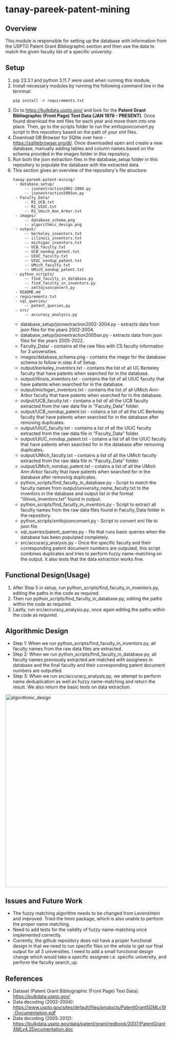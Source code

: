 # tanay-pareek-patent-mining

## Overview

This module is responsible for setting up the database with information from the USPTO Patent Grant Bibliographic section and then use the data to match the given faculty list of a specific university.

## Setup

1. pip 23.3.1 and python 3.11.7 were used when running this module.
2. Install necessary modules by running the following command line in the terminal:
   ```
   pip install -r requirements.txt
   ```
3. Go to https://bulkdata.uspto.gov/ and look for the **Patent Grant Bibliographic (Front Page) Text Data (JAN 1976 - PRESENT)**. Once found download the xml files for each year and move them into one place. Then, go to the scripts folder to run the xmltojsonconvert.py script in this repository based on the path of your xml files.
4. Download DB Browser for SQlite over here - https://sqlitebrowser.org/dl/. Once downloaded open and create a new database, manually adding tables and column names based on the schema provided in the images folder in this repository.
5. Run both the json extraction files in the database_setup folder in this repository to populate the database with the extracted data.
6. This section gives an overview of the repository's file structure:
   ```
   tanay-pareek-patent-mining/
    - database_setup/
        -- jsonextraction2002-2004.py
        -- jsonextraction2005on.py
    - Faculty_Data/
        -- R1_UCB.txt
        -- R1_UIUC.txt
        -- R1_Umich_Ann_Arbor.txt
    - images/
        -- database_schema.png
        -- algorithmic_design.png
    - output/
        -- berkeley_inventors.txt
        -- illinois_inventors.txt
        -- michigan_inventors.txt
        -- UCB_faculty.txt
        -- UCB_nondup_patent.txt
        -- UIUC_faculty.txt
        -- UIUC_nondup_patent.txt
        -- UMich_faculty.txt
        -- UMich_nondup_patent.txt
    - python_scripts/
        -- find_faculty_in_database.py
        -- find_faculty_in_inventors.py
        -- xmltojsonconvert.py
    - README.md
    - requirements.txt
    - sql_queries/
        -- patent_queries.py
    - src/
        -- accuracy_analysis.py
   ```
   * database_setup/jsonextraction2002-2004.py - extracts data from json files for the years 2002-2004.
   * database_setup/jsonextraction2005on.py - extracts data from json files for the years 2005-2022.
   * Faculty_Data/ - contains all the raw files with CS faculty information for 3 universities.
   * images/database_schema.png - contains the image for the database schema to follow in step 4 of Setup.
   * output/berkeley_inventors.txt - contains the list of all UC Berkeley faculty that have patents when searched for in the database.
   * output/illinois_inventors.txt - contains the list of all UIUC faculty that have patents when searched for in the database.
   * output/michigan_inventors.txt - contains the list of all UMich Ann-Arbor faculty that have patents when searched for in the database.
   * output/UCB_faculty.txt - contains a list of all the UCB faculty extracted from the raw data file in "Faculty_Data" folder. 
   * output/UCB_nondup_patent.txt - cotains a list of all the UC Berkeley faculty that have patents when searched for in the database after removing duplicates.
   * output/UIUC_faculty.txt - contains a list of all the UIUC faculty extracted from the raw data file in "Faculty_Data" folder. 
   * output/UIUC_nondup_patent.txt - cotains a list of all the UIUC faculty that have patents when searched for in the database after removing duplicates.
   * output/UMich_faculty.txt - contains a list of all the UMich faculty extracted from the raw data file in "Faculty_Data" folder. 
   * output/UMich_nondup_patent.txt - cotains a list of all the UMich Ann-Arbor faculty that have patents when searched for in the database after removing duplicates.
   * python_scripts/find_faculty_in_database.py - Script to match the faculty names from output/*university_name*_faculty.txt to the inventors in the database and output list in the format "illinois_inventors.txt" found in output.
   * python_scripts/find_faculty_in_inventors.py - Script to extract all faculty names from the raw data files found in Faculty_Data folder in the repository.
   * python_scripts/xmltojsonconvert.py - Script to convert xml file to json file.
   * sql_queries/patent_queries.py - file that runs basic queries when the database has been populated completely.
   * src/accuracy_analysis.py - Once the specific faculty and their corresponding patent document numbers are outputed, this script combines duplicates and tries to perform fuzzy name-matching on the output. It also tests that the data extraction works fine.
  
## Functional Design(Usage)
1. After Step 5 in setup, run python_scripts/find_faculty_in_inventors.py, editing the paths in the code as required.
2. Then run python_scripts/find_faculty_in_database.py, editing the paths within the code as required.
3. Lastly, run src/accuracy_analysis.py, once again editing the paths within the code as required.

## Algorithmic Design
* Step 1: When we run python_scripts/find_faculty_in_inventors.py, all faculty names from the raw data files are extracted.
* Step 2: When we run python_scripts/find_faculty_in_database.py, all faculty names previously extracted are matched with assignees in database and the final faculty and their corresponding patent document numbers are outputted.
* Step 3: When we run src/accuracy_analysis.py, we attempt to perform name deduplication as well as fuzzy name-matching and return the result. We also return the basic tests on data extraction.

<img width="601" alt="algorithmic_design" src="https://github.com/Forward-UIUC-2023F/tanay-pareek-patent-mining/assets/68942780/bf33aa7f-3cc7-4b1e-b5c8-a628f133512f">

## Issues and Future Work

* The fuzzy matching algorithm needs to be changed from Levenshtein and improved. Tried the hmni package, which is also unable to perform the proper name matching.
* Need to add tests for the validity of fuzzy name-matching once implemented correctly.
* Currently, the github repository does not have a proper functional design in that we need to run specific files on the whole to get our final output for all 3 universities. I need to add a small functional design change which would take a specific assignee i.e. specific university, and perform the faculty search_up.

## References

* Dataset (Patent Grant Bibliographic (Front Page) Text Data): https://bulkdata.uspto.gov/
* Data decoding (2002-2004): https://www.uspto.gov/sites/default/files/products/PatentGrantSGMLv19-Documentation.pdf
* Data decoding (2005-2012): https://bulkdata.uspto.gov/data/patent/grant/redbook/2007/PatentGrantXMLv4.2Documentation.doc

